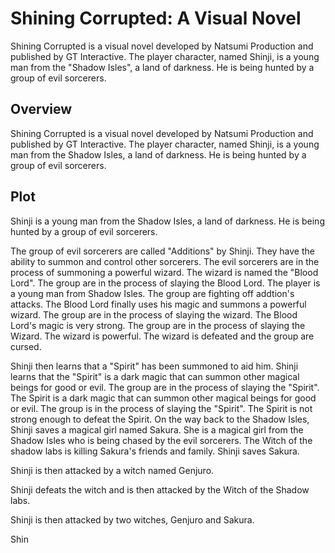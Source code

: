 # Shining Corrupted: A Visual Novel

Shining Corrupted is a visual novel developed by Natsumi Production and published by GT Interactive. The player character, named Shinji, is a young man from the "Shadow Isles", a land of darkness. He is being hunted by a group of evil sorcerers.

## Overview

Shining Corrupted is a visual novel developed by Natsumi Production and published by GT Interactive. The player character, named Shinji, is a young man from the Shadow Isles, a land of darkness. He is being hunted by a group of evil sorcerers.

## Plot

Shinji is a young man from the Shadow Isles, a land of darkness. He is being hunted by a group of evil sorcerers.

The group of evil sorcerers are called "Additions" by Shinji. They have the ability to summon and control other sorcerers. The evil sorcerers are in the process of summoning a powerful wizard. The wizard is named the "Blood Lord". The group are in the process of slaying the Blood Lord. The player is a young man from Shadow Isles. The group are fighting off addtion's attacks. The Blood Lord finally uses his magic and summons a powerful wizard. The group are in the process of slaying the wizard. The Blood Lord's magic is very strong. The group are in the process of slaying the Wizard. The wizard is powerful. The wizard is defeated and the group are cursed.

Shinji then learns that a "Spirit" has been summoned to aid him. Shinji learns that the "Spirit" is a dark magic that can summon other magical beings for good or evil. The group are in the process of slaying the "Spirit". The Spirit is a dark magic that can summon other magical beings for good or evil. The group is in the process of slaying the "Spirit". The Spirit is not strong enough to defeat the Spirit. On the way back to the Shadow Isles, Shinji saves a magical girl named Sakura. She is a magical girl from the Shadow Isles who is being chased by the evil sorcerers. The Witch of the shadow labs is killing Sakura's friends and family. Shinji saves Sakura.

Shinji is then attacked by a witch named Genjuro.

Shinji defeats the witch and is then attacked by the Witch of the Shadow labs.

Shinji is then attacked by two witches, Genjuro and Sakura.

Shin